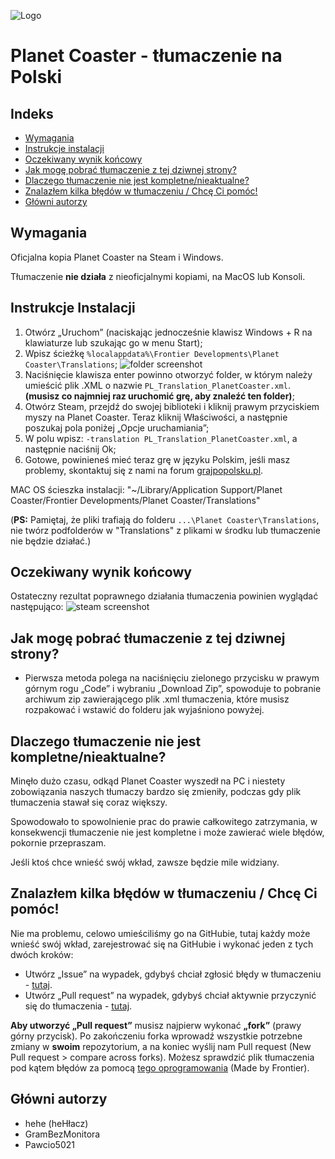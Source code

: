 ![Logo](ReadmeMedia/logo.png)
# Planet Coaster - tłumaczenie na Polski


## Indeks

- [Wymagania](#wymagania)
- [Instrukcje instalacji](#instrukcje-instalacji)
- [Oczekiwany wynik końcowy](#oczekiwany-końcowy-wynik)
- [Jak mogę pobrać tłumaczenie z tej dziwnej strony?](#Jak-mogę-pobrać-tłumaczenie-z-tej-dziwnej-strony)
- [Dlaczego tłumaczenie nie jest kompletne/nieaktualne?](#Dlaczego-tłumaczenie-nie-jest-kompletne-nie-jest-kompletne/nieaktualne)
- [Znalazłem kilka błędów w tłumaczeniu / Chcę Ci pomóc!](#-Znalazłem-kilka-błędów-w-tłumaczeniu-Chcę-Ci-pomóc)
- [Główni autorzy](#Główni-autorzy)

## Wymagania

Oficjalna kopia Planet Coaster na Steam i Windows.

Tłumaczenie **nie działa** z nieoficjalnymi kopiami, na MacOS lub Konsoli.

## Instrukcje Instalacji

1. Otwórz „Uruchom” (naciskając jednocześnie klawisz Windows + R na klawiaturze lub szukając go w menu Start);
2. Wpisz ścieżkę `%localappdata%\Frontier Developments\Planet Coaster\Translations`;
![folder screenshot](ReadmeMedia/folder.png)
3. Naciśnięcie klawisza enter powinno otworzyć folder, w którym należy umieścić plik .XML o nazwie `PL_Translation_PlanetCoaster.xml`. **(musisz co najmniej raz uruchomić grę, aby znaleźć ten folder)**;
4. Otwórz Steam, przejdź do swojej biblioteki i kliknij prawym przyciskiem myszy na Planet Coaster. Teraz kliknij Właściwości, a następnie poszukaj pola poniżej „Opcje uruchamiania”;
5. W polu wpisz: `-translation PL_Translation_PlanetCoaster.xml`, a następnie naciśnij Ok;
6. Gotowe, powinieneś mieć teraz grę w języku Polskim, jeśli masz problemy, skontaktuj się z nami na forum [grajpopolsku.pl](https://grajpopolsku.pl/forum/viewtopic.php?t=3457).

MAC OS ścieszka instalacji: "~/Library/Application Support/Planet Coaster/Frontier Developments/Planet Coaster/Translations" 

(**PS:** Pamiętaj, że pliki trafiają do folderu `...\Planet Coaster\Translations`, nie twórz podfolderów w "Translations" z plikami w środku lub tłumaczenie nie będzie działać.)

## Oczekiwany wynik końcowy

Ostateczny rezultat poprawnego działania tłumaczenia powinien wyglądać następująco:
![steam screenshot](ReadmeMedia/steam.png)

## Jak mogę pobrać tłumaczenie z tej dziwnej strony?

- Pierwsza metoda polega na naciśnięciu zielonego przycisku w prawym górnym rogu „Code” i wybraniu „Download Zip”, spowoduje to pobranie archiwum zip zawierającego plik .xml tłumaczenia, które musisz rozpakować i wstawić do folderu jak wyjaśniono powyżej.


## Dlaczego tłumaczenie nie jest kompletne/nieaktualne?

Minęło dużo czasu, odkąd Planet Coaster wyszedł na PC i niestety zobowiązania naszych tłumaczy bardzo się zmieniły, podczas gdy plik tłumaczenia stawał się coraz większy.

Spowodowało to spowolnienie prac do prawie całkowitego zatrzymania, w konsekwencji tłumaczenie nie jest kompletne i może zawierać wiele błędów, pokornie przepraszam.

Jeśli ktoś chce wnieść swój wkład, zawsze będzie mile widziany.

## Znalazłem kilka błędów w tłumaczeniu / Chcę Ci pomóc!

Nie ma problemu, celowo umieściliśmy go na GitHubie, tutaj każdy może wnieść swój wkład, zarejestrować się na GitHubie i wykonać jeden z tych dwóch kroków:

- Utwórz „Issue” na wypadek, gdybyś chciał zgłosić błędy w tłumaczeniu - [tutaj](https://github.com/hehe202/PlanetCoster/issues).
- Utwórz „Pull request” na wypadek, gdybyś chciał aktywnie przyczynić się do tłumaczenia - [tutaj](https://github.com/hehe202/PlanetCoster/pulls).

**Aby utworzyć „Pull request”** musisz najpierw wykonać **„fork”** (prawy górny przycisk). Po zakończeniu forka wprowadź wszystkie potrzebne zmiany w **swoim** repozytorium, a na koniec wyślij nam Pull request (New Pull request > compare across forks).
Możesz sprawdzić plik tłumaczenia pod kątem błędów za pomocą [tego oprogramowania](http://cdn.gulpeyrex.com/communitytranslations/tools/communitytranslationverifier/publish.htm) (Made by Frontier).



## Główni autorzy

- hehe (heHłacz)
- GramBezMonitora
- Pawcio5021




